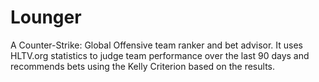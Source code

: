 # Lounger
A Counter-Strike: Global Offensive team ranker and bet advisor. It uses HLTV.org statistics to judge team performance over the last 90 days and recommends bets using the Kelly Criterion based on the results.
